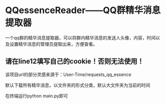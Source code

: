 # QQessenceReader——QQ群精华消息提取器

一个qq群的精华消息提取器，可以将群内精华消息的发送人头像，内容，时间以及设置精华消息的管理员提取出来，方便查看。

## 请在line12填写自己的cookie！否则无法使用！

该项目url的部分灵感来源于：User-Time/requests_qq_essence

默认下载所有精华消息，以文件夹的形式分类，默认大文件夹为当前的时间

在终端运行python main.py即可